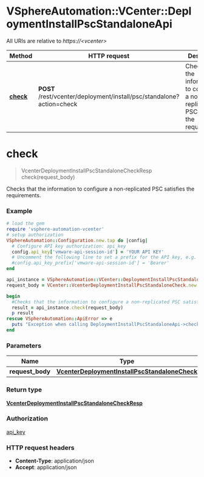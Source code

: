 # VSphereAutomation::VCenter::DeploymentInstallPscStandaloneApi

All URIs are relative to *https://&lt;vcenter&gt;*

Method | HTTP request | Description
------------- | ------------- | -------------
[**check**](DeploymentInstallPscStandaloneApi.md#check) | **POST** /rest/vcenter/deployment/install/psc/standalone?action&#x3D;check | Checks that the information to configure a non-replicated PSC satisfies the requirements.


# **check**
> VcenterDeploymentInstallPscStandaloneCheckResp check(request_body)

Checks that the information to configure a non-replicated PSC satisfies the requirements.

### Example
```ruby
# load the gem
require 'vsphere-automation-vcenter'
# setup authorization
VSphereAutomation::Configuration.new.tap do |config|
  # Configure API key authorization: api_key
  config.api_key['vmware-api-session-id'] = 'YOUR API KEY'
  # Uncomment the following line to set a prefix for the API key, e.g. 'Bearer' (defaults to nil)
  #config.api_key_prefix['vmware-api-session-id'] = 'Bearer'
end

api_instance = VSphereAutomation::VCenter::DeploymentInstallPscStandaloneApi.new
request_body = VCenter::VcenterDeploymentInstallPscStandaloneCheck.new # VcenterDeploymentInstallPscStandaloneCheck | 

begin
  #Checks that the information to configure a non-replicated PSC satisfies the requirements.
  result = api_instance.check(request_body)
  p result
rescue VSphereAutomation::ApiError => e
  puts "Exception when calling DeploymentInstallPscStandaloneApi->check: #{e}"
end
```

### Parameters

Name | Type | Description  | Notes
------------- | ------------- | ------------- | -------------
 **request_body** | [**VcenterDeploymentInstallPscStandaloneCheck**](VcenterDeploymentInstallPscStandaloneCheck.md)|  | 

### Return type

[**VcenterDeploymentInstallPscStandaloneCheckResp**](VcenterDeploymentInstallPscStandaloneCheckResp.md)

### Authorization

[api_key](../README.md#api_key)

### HTTP request headers

 - **Content-Type**: application/json
 - **Accept**: application/json



